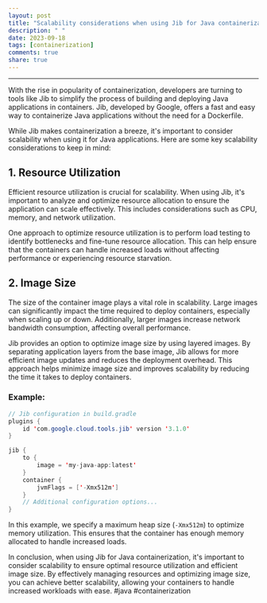 ```yaml
---
layout: post
title: "Scalability considerations when using Jib for Java containerization"
description: " "
date: 2023-09-18
tags: [containerization]
comments: true
share: true
---
```

---
With the rise in popularity of containerization, developers are turning to tools like Jib to simplify the process of building and deploying Java applications in containers. Jib, developed by Google, offers a fast and easy way to containerize Java applications without the need for a Dockerfile.

While Jib makes containerization a breeze, it's important to consider scalability when using it for Java applications. Here are some key scalability considerations to keep in mind:

## 1. Resource Utilization
Efficient resource utilization is crucial for scalability. When using Jib, it's important to analyze and optimize resource allocation to ensure the application can scale effectively. This includes considerations such as CPU, memory, and network utilization.

One approach to optimize resource utilization is to perform load testing to identify bottlenecks and fine-tune resource allocation. This can help ensure that the containers can handle increased loads without affecting performance or experiencing resource starvation.

## 2. Image Size
The size of the container image plays a vital role in scalability. Large images can significantly impact the time required to deploy containers, especially when scaling up or down. Additionally, larger images increase network bandwidth consumption, affecting overall performance.

Jib provides an option to optimize image size by using layered images. By separating application layers from the base image, Jib allows for more efficient image updates and reduces the deployment overhead. This approach helps minimize image size and improves scalability by reducing the time it takes to deploy containers.

### Example:
```java
// Jib configuration in build.gradle
plugins {
    id 'com.google.cloud.tools.jib' version '3.1.0'
}

jib {
    to {
        image = 'my-java-app:latest'
    }
    container {
        jvmFlags = ['-Xmx512m']
    }
    // Additional configuration options...
}
```

In this example, we specify a maximum heap size (`-Xmx512m`) to optimize memory utilization. This ensures that the container has enough memory allocated to handle increased loads.

In conclusion, when using Jib for Java containerization, it's important to consider scalability to ensure optimal resource utilization and efficient image size. By effectively managing resources and optimizing image size, you can achieve better scalability, allowing your containers to handle increased workloads with ease. #java #containerization